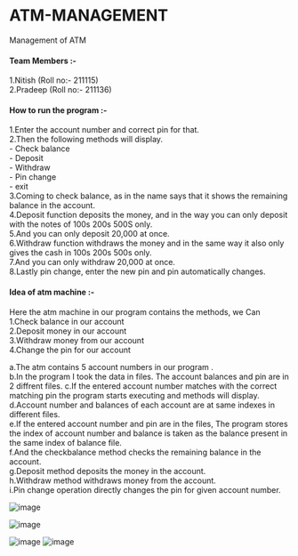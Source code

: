 # ATM-MANAGEMENT
Management of ATM
#### Team Members :-
1.Nitish (Roll no:- 211115)            
2.Pradeep (Roll no:- 211136)                  
#### How to run the program :- 
1.Enter the account number and correct pin for that.      
2.Then the following methods will display.   
     - Check balance   
     - Deposit    
     - Withdraw    
     - Pin change     
     - exit    
3.Coming to check balance, as in the name says that it shows the remaining balance in the account.    
4.Deposit function deposits the money, and in the way you can only deposit with the notes of 100s 200s 500S only.    
5.And you can only deposit 20,000 at once.           
6.Withdraw function withdraws the money and in the same way it also only gives the cash in 100s 200s 500s only.       
7.And you can only withdraw 20,000 at once.        
8.Lastly pin change, enter the new pin and pin automatically changes.        

#### Idea of atm machine :- 

Here the atm machine in our program contains the methods, we Can     
1.Check balance in our account     
2.Deposit money in our account     
3.Withdraw money from our account  
4.Change the pin for our account     

a.The atm contains 5 account numbers in our program .    
b.In the program I took the data in files. The account balances and pin are in 2 diffrent files.
c.If the entered account number matches with the correct matching pin the program starts executing and methods will display.   
d.Account number and balances of each account are at same indexes in different files.       
e.If the entered account number and pin are in the files, The program stores the index of account number and balance is taken as the balance present in the same index of balance file.                  
f.And the checkbalance method checks the remaining balance in the account.               
g.Deposit method deposits the money in the account.              
h.Withdraw method withdraws money from the account.                    
i.Pin change operation directly changes the pin for given account number.                         

![image](https://user-images.githubusercontent.com/98077164/206487929-988d49ed-2a66-4e67-90db-b89aee17a30c.png)

![image](https://user-images.githubusercontent.com/98077164/206487999-9f95c155-6b32-41cc-bf53-7bc3fbebe2c1.png)

![image](https://user-images.githubusercontent.com/98077164/206488156-ac08687b-b911-4c63-87ea-b1a41ce86b55.png)
![image](https://user-images.githubusercontent.com/98077164/206488233-88630bfb-4d7b-43b4-b7f4-24ec850e80dc.png)




